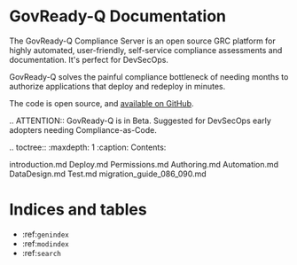 GovReady-Q Documentation
========================

The GovReady-Q Compliance Server is an open source GRC platform for highly automated, user-friendly, self-service compliance assessments and documentation. It's perfect for DevSecOps.

GovReady-Q solves the painful compliance bottleneck of needing months to authorize applications that deploy and redeploy in minutes.

The code is open source, and [available on GitHub](https://github.com/GovReady/govready-q).

.. ATTENTION::
   GovReady-Q is in Beta. Suggested for DevSecOps early adopters needing Compliance-as-Code.

.. toctree::
   :maxdepth: 1
   :caption: Contents:

   introduction.md
   Deploy.md
   Permissions.md
   Authoring.md
   Automation.md
   DataDesign.md
   Test.md
   migration_guide_086_090.md
   
Indices and tables
==================

* :ref:`genindex`
* :ref:`modindex`
* :ref:`search`


